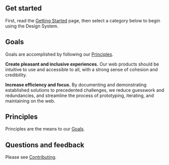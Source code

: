<!--lead
  Texas Children's Design System is a centralized library of web components, design patterns, and design resources. It aims to improve standardization, efficiency, and scalability by providing a single, custom framework for building websites at scale.
lead-->

## Get started

First, read the [Getting Started](/getting-started) page, then select a category below to begin using the Design System.

<!--twig
  {% set contents = [
    {
      heading: "Design",
      subheading: "Typography, color, layout, and more",
      link: "/design/animation",
      icon: "eye",
    },
    {
      heading: "Components",
      subheading: "Reusable building blocks and interface elements",
      link: "/components/accordion",
      icon: "grid",
    },
    {
      heading: "Primitives",
      subheading: "Basic HTML elements. Forms, lists, images, and more",
      link: "/primitives/forms",
      icon: "type",
    },
    {
      heading: "Accessibility",
      subheading: "Creating inclusive experiences for users with disabilities",
      link: "/accessibility",
      icon: "wheelchair",
    },
  ] %}
  <ul class="column" style="margin: 24px 0">
    {% for item in contents %}
      <li>
        {{ include("@tcds/components/tile/tile.html.twig", {
          heading: item.heading,
          subheading: item.subheading,
          link: item.link,
          icon: item.icon,
          modifiers: ["no-hover", "small", "filled-icon"],
        }) }}
      </li>
    {% endfor %}
  </ul>
twig-->

## Goals
<!--twig
{{ include("@tcds/components/message/message.html.twig", {
  content: "This section is a <strong>work in progress</strong>. Please check back later.",
  modifiers: ["attention"],
}) }}
twig-->

Goals are accomplished by following our [Principles](#principles).

**Create pleasant and inclusive experiences.** Our web products should be intuitive to use and accessible to all, with a strong sense of cohesion and credibility.

**Increase efficiency and focus.** By documenting and demonstrating established solutions to precedented challenges, we reduce guesswork and redundancies, and streamline the process of prototyping, iterating, and maintaining on the web.

## Principles
<!--twig
{{ include("@tcds/components/message/message.html.twig", {
  content: "This section is a <strong>work in progress</strong>. Please check back later.",
  modifiers: ["attention"],
}) }}
twig-->

Principles are the means to our [Goals](#goals).
<!-- 
**Human-centered design.**

* Intuitive: Experiences should be familiar and consistent to maximize user engagement and [limit cognitive load](https://www.nngroup.com/articles/minimize-cognitive-load/ "Minimize Cognitive Load to Maximize Usability — Nielsen Norman Group") from inconsistent or esoteric design.
* Focused: Experiences should be as simple and streamlined as possible to achieve the required user goal. Design patterns should consider the target audience, define optimal use cases, and when they should not be used.
* Inclusive: Going a step beyond [accessibility](/accessibility), inclusive design is a committment to bringing efficient and pleasant experiences to users of all abilities and backgrounds.
* Performant: Views should be fast to load, and interaction should feel smooth and efficient. Requests transfer minimal data to users, and leverage the most efficient rendering strategies for the task at hand.

**Standardized.**

* Modern: Newly stable technologies and APIs are leveraged to provide users with the most performant, effective, and feature-rich interfaces possible.
* Consistent: Everything from interaction design, pattern design, coding style, API integration, to aesthetic style should be consistent with a single source of truth.
* Semantic: Content and interface elements are enriched with semantic meaning, enhancing the accessibility of assistive technology, integration with social media, and understanding by search engine algorithms.
* Adaptable: Every element is made with iteration and logistics for updating and maintaining in mind.

. . . -->

## Questions and feedback

Please see [Contributing](/contributing).

<!--
https://style.helpscout.com/product/#help-scout-design-system - really good language here for introducing the design system as a concept

https://designsystem.digital.gov/design-principles/ - same for principles

Make analytics part of the DS? https://designsystem.digital.gov/about/research/

Security? https://designsystem.digital.gov/about/security/
-->